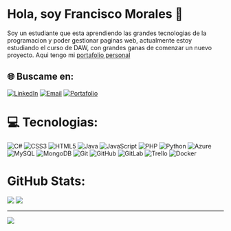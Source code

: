 # Hola, soy Francisco Morales 👋
Soy un estudiante que esta aprendiendo las grandes tecnologias de la programacion y poder gestionar paginas web, actualmente estoy estudiando el curso de DAW, con grandes ganas de comenzar un nuevo proyecto. 
Aqui tengo mi [portafolio personal](https://pacomdev.github.io/portafolioPersonal/)


## 🌐 Buscame en:
[![LinkedIn](https://img.shields.io/badge/LinkedIn-Francisco_Morales-blue?style=for-the-badge&logo=linkedin&logoColor=white)](https://linkedin.com/in/francisco-morales-tapia-510429315/)
[![Email](https://img.shields.io/badge/gmail-fraciscomorales02@gmail.com-red?style=for-the-badge&logo=gmail&logoColor=white)](mailto:fraciscomorales02@gmail.com)
[![Portafolio](https://img.shields.io/badge/web-pacomdev.github.io/portafolioPersonal/-purple?style=for-the-badge&logo=dev.to&logoColor=white)](https://pacomdev.github.io/portafolioPersonal/)

# 💻 Tecnologias:
![C#](https://img.shields.io/badge/c%23-%23239120.svg?style=for-the-badge&logo=csharp&logoColor=white)
![CSS3](https://img.shields.io/badge/css3-%231572B6.svg?style=for-the-badge&logo=css3&logoColor=white)
![HTML5](https://img.shields.io/badge/html5-%23E34F26.svg?style=for-the-badge&logo=html5&logoColor=white)
![Java](https://img.shields.io/badge/java-%23ED8B00.svg?style=for-the-badge&logo=java&logoColor=white)
![JavaScript](https://img.shields.io/badge/javascript-%23323330.svg?style=for-the-badge&logo=javascript&logoColor=%23F7DF1E)
![PHP](https://img.shields.io/badge/php-%23777BB4.svg?style=for-the-badge&logo=php&logoColor=white)
![Python](https://img.shields.io/badge/python-3670A0?style=for-the-badge&logo=python&logoColor=ffdd54)
![Azure](https://img.shields.io/badge/azure-%230072C6.svg?style=for-the-badge&logo=microsoftazure&logoColor=white)
![MySQL](https://img.shields.io/badge/mysql-4479A1.svg?style=for-the-badge&logo=mysql&logoColor=white)
![MongoDB](https://img.shields.io/badge/MongoDB-%234ea94b.svg?style=for-the-badge&logo=mongodb&logoColor=white)
![Git](https://img.shields.io/badge/git-%23F05033.svg?style=for-the-badge&logo=git&logoColor=white)
![GitHub](https://img.shields.io/badge/github-%23121011.svg?style=for-the-badge&logo=github&logoColor=white)
![GitLab](https://img.shields.io/badge/gitlab-%23181717.svg?style=for-the-badge&logo=gitlab&logoColor=white)
![Trello](https://img.shields.io/badge/Trello-%23026AA7.svg?style=for-the-badge&logo=Trello&logoColor=white)
![Docker](https://img.shields.io/badge/docker-%230db7ed.svg?style=for-the-badge&logo=docker&logoColor=white)
# GitHub Stats:
![](https://github-readme-stats.vercel.app/api?username=pacoMdev&theme=midnight-purple&hide_border=false&include_all_commits=false&count_private=false)
![](https://github-readme-stats.vercel.app/api/top-langs/?username=pacoMdev&theme=midnight-purple&hide_border=false&include_all_commits=false&count_private=false&layout=compact)

---
[![](https://visitcount.itsvg.in/api?id=pacoMdev&icon=0&color=0)](https://visitcount.itsvg.in)
